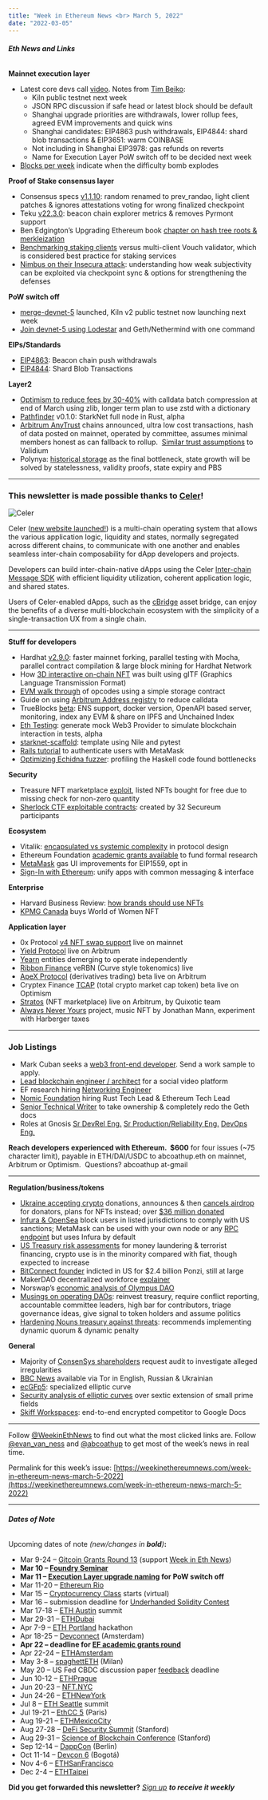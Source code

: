 ```yaml
---
title: "Week in Ethereum News <br> March 5, 2022"
date: "2022-03-05"
---
```


###### **Eth News and Links**

**Mainnet execution layer**

- Latest core devs call [video](https://www.youtube.com/watch?v=ZKPElqIfteU&t=247s). Notes from [Tim Beiko](https://twitter.com/timbeiko/status/1499865801687375877):
    - Kiln public testnet next week
    - JSON RPC discussion if safe head or latest block should be default
    - Shanghai upgrade priorities are withdrawals, lower rollup fees, agreed EVM improvements and quick wins  
    - Shanghai candidates: EIP4863 push withdrawals, EIP4844: shard blob transactions & EIP3651: warm COINBASE 
    - Not including in Shanghai EIP3978: gas refunds on reverts
    - Name for Execution Layer PoW switch off to be decided next week
- [Blocks per week](https://ethresear.ch/t/blocks-per-week-as-an-indicator-of-the-difficulty-bomb/12120) indicate when the difficulty bomb explodes

**Proof of Stake consensus layer**

- Consensus specs [v1.1.10](https://github.com/ethereum/consensus-specs/releases/tag/v1.1.10): random renamed to prev\_randao, light client patches & ignores attestations voting for wrong finalized checkpoint
- Teku [v22.3.0](https://github.com/ConsenSys/teku/releases/tag/22.3.0): beacon chain explorer metrics & removes Pyrmont support
- Ben Edgington’s Upgrading Ethereum book [chapter on hash tree roots & merkleization](https://eth2book.info/altair/part2/building_blocks/merkleization)
- [Benchmarking staking clients](https://www.attestant.io/posts/evaluating-beacon-nodes-2022/) versus multi-client Vouch validator, which is considered best practice for staking services
- [Nimbus on their Insecura attack](https://our.status.im/nimbus-update-march/): understanding how weak subjectivity can be exploited via checkpoint sync & options for strengthening the defenses

**PoW switch off**

- [merge-devnet-5](https://twitter.com/parithosh_j/status/1499351263728779269) launched, Kiln v2 public testnet now launching next week
- [Join devnet-5 using Lodestar](https://github.com/ChainSafe/lodestar/pull/3821) and Geth/Nethermind with one command

**EIPs/Standards**

- [EIP4863](https://github.com/ralexstokes/EIPs/blob/5707de1597152ea6e3e4900e0e0b8cf012f90478/EIPS/eip-4863.md): Beacon chain push withdrawals
- [EIP4844](https://eips.ethereum.org/EIPS/eip-4844): Shard Blob Transactions

**Layer2**

- [Optimism to reduce fees by 30-40%](https://medium.com/ethereum-optimism/the-road-to-sub-dollar-transactions-part-2-compression-edition-6bb2890e3e92) with calldata batch compression at end of March using zlib, longer term plan to use zstd with a dictionary
- [Pathfinder](https://github.com/eqlabs/pathfinder#readme) v0.1.0: StarkNet full node in Rust, alpha
- [Arbitrum AnyTrust](https://medium.com/offchainlabs/introducing-anytrust-chains-cheaper-faster-l2-chains-with-minimal-trust-assumptions-31def59eb8d7) chains announced, ultra low cost transactions, hash of data posted on mainnet, operated by committee, assumes minimal members honest as can fallback to rollup.  [Similar trust assumptions](https://twitter.com/DZack23/status/1499827685001940997) to Validium
- Polynya: [historical storage](https://polynya.medium.com/the-endgame-bottleneck-historical-storage-e83c101d2a7c) as the final bottleneck, state growth will be solved by statelessness, validity proofs, state expiry and PBS

* * *

### **This newsletter is made possible thanks to [Celer](https://www.celer.network/)!**

![Celer](https://weekinethereumnews.com/wp-content/uploads/2020/11/Screenshot-from-2020-11-22-15-36-32.png)

Celer ([new website launched!](http://celer.network/)) is a multi-chain operating system that allows the various application logic, liquidity and states, normally segregated across different chains, to communicate with one another and enables seamless inter-chain composability for dApp developers and projects.

Developers can build inter-chain-native dApps using the Celer [Inter-chain Message SDK](https://im-docs.celer.network/developer/celer-im-overview) with efficient liquidity utilization, coherent application logic, and shared states. 

Users of Celer-enabled dApps, such as the [cBridge](http://cbridge.celer.network/) asset bridge, can enjoy the benefits of a diverse multi-blockchain ecosystem with the simplicity of a single-transaction UX from a single chain.

* * *

**Stuff for developers**

- Hardhat [v2.9.0](https://github.com/NomicFoundation/hardhat/releases/tag/hardhat%402.9.0): faster mainnet forking, parallel testing with Mocha, parallel contract compilation & large block mining for Hardhat Network
- How [3D interactive on-chain NFT](https://mirror.xyz/angelsay.eth/Fpqj6Hawn-IWGgXm9oEYXyscIgolotYscShuNaVTmI4) was built using gITF (Graphics Language Transmission Format)
- [EVM walk through](https://noxx.substack.com/p/evm-deep-dives-the-path-to-shadowy) of opcodes using a simple storage contract
- Guide on using [Arbitrum Address registry](https://twitter.com/omw_to_the_moon/status/1497898934013997061) to reduce calldata
- TrueBlocks [beta](https://github.com/TrueBlocks/trueblocks-core/releases/tag/v0.26.2-beta): ENS support, docker version, OpenAPI based server, monitoring, index any EVM & share on IPFS and Unchained Index
- [Eth Testing](https://github.com/VGLoic/eth-testing#readme): generate mock Web3 Provider to simulate blockchain interaction in tests, alpha
- [starknet-scaffold](https://github.com/tarrencev/starknet-scaffold#readme): template using Nile and pytest
- [Rails tutorial](https://dev.to/q9/finally-authenticating-rails-users-with-metamask-3fj) to authenticate users with MetaMask
- [Optimizing Echidna fuzzer](https://blog.trailofbits.com/2022/03/02/optimizing-a-smart-contract-fuzzer/): profiling the Haskell code found bottlenecks

**Security**

- Treasure NFT marketplace [exploit](https://rekt.news/treasure-dao-rekt/), listed NFTs bought for free due to missing check for non-zero quantity
- [Sherlock CTF exploitable contracts](https://github.com/sherlock-protocol/sherlock-ctf-0x0#readme): created by 32 Secureum participants

**Ecosystem**

- Vitalik: [encapsulated vs systemic complexity](https://vitalik.ca/general/2022/02/28/complexity.html) in protocol design
- Ethereum Foundation [academic grants available](https://blog.ethereum.org/2022/03/01/academic-grants-round/) to fund formal research
- [MetaMask](https://twitter.com/metamask/status/1498730701939789831) gas UI improvements for EIP1559, opt in
- [Sign-In with Ethereum](https://blog.spruceid.com/sign-in-with-ethereum-is-a-game-changer-part-1/): unify apps with common messaging & interface 

**Enterprise**

- Harvard Business Review: [how brands should use NFTs](https://hbr.org/2022/02/how-your-brand-should-use-nfts)
- [KPMG Canada](https://home.kpmg/ca/en/home/media/press-releases/2022/02/kpmg-purchases-world-of-women-wow-non-fungible-token.html) buys World of Women NFT

**Application layer**

- 0x Protocol [v4 NFT swap support](https://twitter.com/0xproject/status/1498394341886234626) live on mainnet
- [Yield Protocol](https://medium.com/yield-protocol/yield-protocol-launches-on-arbitrum-31b6d8dd564) live on Arbitrum
- [Yearn](https://medium.com/iearn/clarifying-2020-mergers-an-independent-iron-bank-a6f8f3f4c25e) entities demerging to operate independently
- [Ribbon Finance](https://ribbonfinance.medium.com/verbn-is-live-d88a36933413) veRBN (Curve style tokenomics) live
- [ApeX Protocol](https://twitter.com/OfficialApeXdex/status/1498243202821738496) (derivatives trading) beta live on Arbitrum
- Cryptex Finance [TCAP](https://twitter.com/CryptexFinance/status/1494916428452880386) (total crypto market cap token) beta live on Optimism
- [Stratos](https://twitter.com/stratosnft/status/1499160452412047361) (NFT marketplace) live on Arbitrum, by Quixotic team
- [Always Never Yours](https://twitter.com/BeetsDAO/status/1499007738805841920) project, music NFT by Jonathan Mann, experiment with Harberger taxes

* * *

### **Job Listings**

- Mark Cuban seeks a [web3 front-end developer](https://forms.office.com/r/M81g5RNgXX). Send a work sample to apply.
- [Lead blockchain engineer / architect](https://everse.notion.site/Lead-Blockchain-Engineer-Architect-845acc3ef4c64784b19d4f2cede8161c) for a social video platform
- EF research hiring [Networking Engineer](https://ethereum.bamboohr.com/jobs/view.php?id=54&source=weekinethnews)
- [Nomic Foundation](https://www.notion.so/Nomic-Foundation-jobs-991b37c547554f75b89a95f437fd5056) hiring Rust Tech Lead & Ethereum Tech Lead
- [Senior Technical Writer](https://ethereum.bamboohr.com/jobs/view.php?id=51&source=weekinethnews) to take ownership & completely redo the Geth docs
- Roles at Gnosis [Sr DevRel Eng.](https://grnh.se/3052a2da2us) [Sr Production/Reliability Eng.](https://grnh.se/3345ebe02us) [DevOps Eng.](https://apply.workable.com/blockscout/j/0D9C5798DC/)

**Reach developers experienced with Ethereum.  $600** for four issues (~75 character limit), payable in ETH/DAI/USDC to abcoathup.eth on mainnet, Arbitrum or Optimism.  Questions? abcoathup at-gmail

* * *

**Regulation/business/tokens**

- [Ukraine accepting crypto](https://twitter.com/Ukraine/status/1497594592438497282) donations, announces & then [cancels airdrop](https://twitter.com/FedorovMykhailo/status/1499348177002151937) for donators, plans for NFTs instead; over [$36 million donated](https://dune.xyz/msilb7/Ukraine-Crypto-Donations)
- [Infura & OpenSea](https://www.theblockcrypto.com/post/136336/a-look-at-metamask-infura-opensea-and-the-countries-they-do-not-serve) block users in listed jurisdictions to comply with US sanctions; MetaMask can be used with your own node or any [RPC endpoint](https://ethereumnodes.com/) but uses Infura by default
- [US Treasury risk assessments](https://twitter.com/mud2monarch/status/1499067403270909954) for money laundering & terrorist financing, crypto use is in the minority compared with fiat, though expected to increase
- [BitConnect founder](https://www.justice.gov/opa/pr/bitconnect-founder-indicted-global-24-billion-cryptocurrency-scheme) indicted in US for $2.4 billion Ponzi, still at large
- MakerDAO decentralized workforce [explainer](https://twitter.com/makerdao/status/1498674457929519105)
- Norswap’s [economic analysis of Olympus DAO](https://norswap.com/olympus-econ/)
- [Musings on operating DAOs](https://www.reverie.ooo/post/musings-on-governance): reinvest treasury, require conflict reporting, accountable committee leaders, high bar for contributors, triage governance ideas, give signal to token holders and assume politics
- [Hardening Nouns treasury against threats](https://dialectic.ch/editorial/nouns-governance-attack-2): recommends implementing dynamic quorum & dynamic penalty

**General**

- Majority of [ConsenSys shareholders](https://www.prnewswire.com/news-releases/blockchain-company-consensys-faces-multi-billion-dollar-audit-as-shareholders-claim-board-breaches-fiduciary-duties---attributed-to-arthur-falls-301493433.html) request audit to investigate alleged irregularities
- [BBC News](https://www.bbc.com/news/technology-50150981) available via Tor in English, Russian & Ukrainian
- [ecGFp5](https://github.com/pornin/ecgfp5#readme): specialized elliptic curve
- [Security analysis of elliptic curves](https://eprint.iacr.org/2022/277) over sextic extension of small prime fields
- [Skiff Workspaces](https://www.skiff.org/updates/introducing-skiff-workspaces): end-to-end encrypted competitor to Google Docs

* * *

Follow [@WeekinEthNews](https://twitter.com/WeekInEthNews) to find out what the most clicked links are. Follow [@evan\_van\_ness](https://twitter.com/evan_van_ness) and [@abcoathup](https://twitter.com/abcoathup) to get most of the week’s news in real time.

Permalink for this week’s issue: [https://weekinethereumnews.com/week-in-ethereum-news-march-5-2022](https://weekinethereumnews.com/week-in-ethereum-news-march-5-2022)

* * *

###### **Dates of Note**

Upcoming dates of note _(new/changes in **bold**)_**:**

- Mar 9-24 – [Gitcoin Grants Round 13](https://gitcoin.co/blog/announcing-grants-round-13/) (support [Week in Eth News](https://gitcoin.co/grants/2785/week-in-ethereum-news))
- **Mar 10 – [Foundry Seminar](https://twitter.com/SpearbitDAO/status/1499135064717811715)**
- **Mar 11 – [Execution Layer upgrade naming](https://github.com/ethereum/pm/issues/491) for PoW switch off**
- Mar 11-20 – [Ethereum Rio](https://www.ethereum.rio/)
- Mar 15 – [Cryptocurrency Class](https://mirror.xyz/0xaFaBa30769374EA0F971300dE79c62Bf94B464d5/oGqGP2NOK9g7QPl1sMKkzql_Fh0P6hKbpYLZ-EkQTXU) starts (virtual) 
- Mar 16 – submission deadline for [Underhanded Solidity Contest](https://underhanded.soliditylang.org/)
- Mar 17-18 – [ETH Austin](https://2022.ethaustin.org/) summit
- Mar 29-31 – [ETHDubai](https://www.ethdubaiconf.org/)
- Apr 7-9 – [ETH Portland](https://2022.ethportland.com/) hackathon
- Apr 18-25 – [Devconnect](https://devconnect.org/schedule) (Amsterdam)
- **Apr 22 – deadline for [EF academic grants round](https://esp.ethereum.foundation/academic-grants)**
- Apr 22-24 – [ETHAmsterdam](https://amsterdam.ethglobal.com/)
- May 3-8 – [spaghettETH](http://spaghett-eth.com/) (Milan)
- May 20 – US Fed CBDC discussion paper [feedback](https://www.federalreserve.gov/apps/forms/cbdc) deadline
- Jun 10-12 – [ETHPrague](https://ethprague.com/)
- Jun 20-23 – [NFT.NYC](https://www.nft.nyc/)
- Jun 24-26 – [ETHNewYork](https://ethglobal.medium.com/announcing-the-ethglobal-2022-season-51a7906bb3a4)
- Jul 8 – [ETH Seattle](https://2022.ethseattle.org/) summit
- Jul 19-21 – [EthCC 5](https://ethcc.io/) (Paris)
- Aug 19-21 – [ETHMexicoCity](https://ethglobal.medium.com/announcing-the-ethglobal-2022-season-51a7906bb3a4)
- Aug 27-28 – [DeFi Security Summit](https://defisecuritysummit.org/) (Stanford)
- Aug 29-31 – [Science of Blockchain Conference](https://cbr.stanford.edu/sbc22/) (Stanford)
- Sep 12-14 – [DappCon](https://www.dappcon.io/) (Berlin)
- Oct 11-14 – [Devcon 6](https://blog.ethereum.org/2022/02/18/colombia-in-2022-redux/) (Bogotá)
- Nov 4-6 – [ETHSanFrancisco](https://ethglobal.medium.com/announcing-the-ethglobal-2022-season-51a7906bb3a4)
- Dec 2-4 – [ETHTaipei](https://ethglobal.medium.com/announcing-the-ethglobal-2022-season-51a7906bb3a4)

**Did you get forwarded this newsletter?** _[Sign up](https://weekinethereum.substack.com/subscribe#about) **to receive it weekly**_
